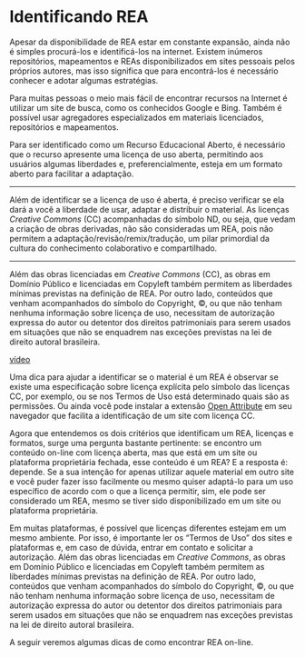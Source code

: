 # Identificando REA

Apesar da disponibilidade de REA estar em constante expansão, ainda não é simples procurá-los e identificá-los na internet. Existem inúmeros repositórios, mapeamentos e REAs disponibilizados em sites pessoais pelos próprios autores, mas isso significa que para encontrá-los é necessário conhecer e adotar algumas estratégias.

Para muitas pessoas o meio mais fácil de encontrar recursos na Internet é utilizar um site de busca, como os conhecidos Google e Bing. Também é possível usar agregadores especializados em materiais licenciados, repositórios e mapeamentos.

Para ser identificado como um Recurso Educacional Aberto, é necessário que o recurso apresente uma licença de uso aberta, permitindo aos usuários algumas liberdades e, preferencialmente, esteja em um formato aberto para facilitar a adaptação. 

***
Além de identificar se a licença de uso é aberta, é preciso verificar se ela dará a você a liberdade de usar, adaptar e distribuir o material. As licenças _Creative Commons_ (CC) acompanhadas do símbolo ND, ou seja, que vedam a criação de obras derivadas, não são consideradas um REA, pois não permitem a adaptação/revisão/remix/tradução, um pilar primordial da cultura do conhecimento colaborativo e compartilhado.

***

Além das obras licenciadas em _Creative Commons_ (CC), as obras em Domínio Público e licenciadas em Copyleft também permitem as liberdades mínimas previstas na definição de REA. Por outro lado, conteúdos que venham acompanhados do símbolo do Copyright, ©, ou que não tenham nenhuma informação sobre licença de uso, necessitam de autorização expressa do autor ou detentor dos direitos patrimoniais para serem usados em situações que não se enquadrem nas exceções previstas na lei de direito autoral brasileira.

[vídeo](https://youtu.be/be4GZwFYSRg)

Uma dica para ajudar a identificar se o material é um REA é observar se existe uma especificação sobre licença explícita pelo símbolo das licenças CC, por exemplo, ou se nos Termos de Uso está determinado quais são as permissões. Ou ainda você pode instalar a extensão [Open Attribute](http://openattribute.com/) em seu navegador que facilita a identificação de um site com licença CC. 

Agora que entendemos os dois critérios que identificam um REA, licenças e formatos, surge uma pergunta bastante pertinente: se encontro um conteúdo on-line com licença aberta, mas que está em um site ou plataforma proprietária fechada, esse conteúdo é um REA? E a resposta é: depende. Se a sua intenção for apenas utilizar aquele material em outro site e você puder fazer isso facilmente ou mesmo quiser adaptá-lo para um uso específico de acordo com o que a licença permitir, sim, ele pode ser considerado um REA, mesmo se tiver sido disponibilizado em um site ou plataforma proprietária. 

Em muitas plataformas, é possível que licenças diferentes estejam em um mesmo ambiente. Por isso, é importante ler os “Termos de Uso” dos sites e plataformas e, em caso de dúvida, entrar em contato e solicitar a autorização. Além das obras licenciadas em _Creative Commons_, as obras em Domínio Público e licenciadas em Copyleft também permitem as liberdades mínimas previstas na definição de REA. Por outro lado, conteúdos que venham acompanhados do símbolo do Copyright, ©, ou que não tenham nenhuma informação sobre licença de uso, necessitam de autorização expressa do autor ou detentor dos direitos patrimoniais para serem usados em situações que não se enquadrem nas exceções previstas na lei de direito autoral brasileira. 

A seguir veremos algumas dicas de como encontrar REA on-line.